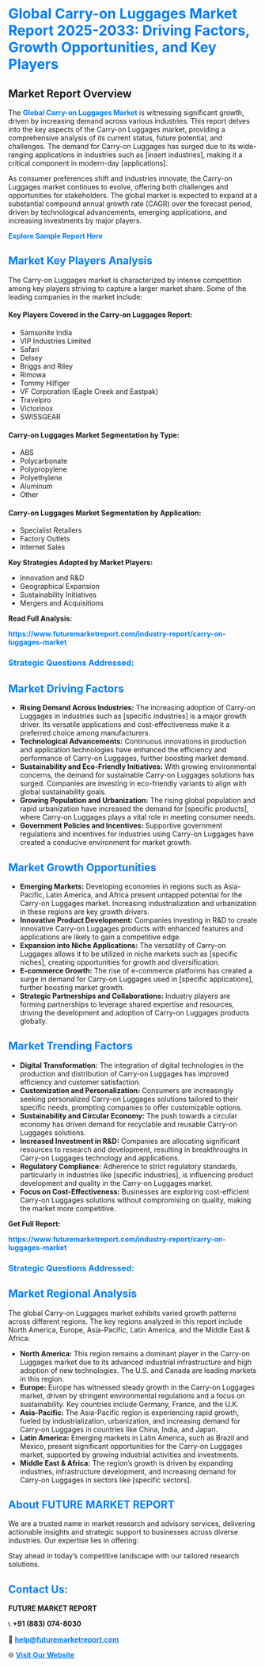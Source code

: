 <h1 style="color: #007BFF;">Global Carry-on Luggages Market Report 2025-2033: Driving Factors, Growth Opportunities, and Key Players</h1>

<section id="overview">
<h2>Market Report Overview</h2>
<p>The <a href="https://www.futuremarketreport.com/industry-report/carry-on-luggages-market" style="color: #007BFF; text-decoration: none;"><strong>Global Carry-on Luggages Market</strong></a> is witnessing significant growth, driven by increasing demand across various industries. This report delves into the key aspects of the Carry-on Luggages market, providing a comprehensive analysis of its current status, future potential, and challenges. The demand for Carry-on Luggages has surged due to its wide-ranging applications in industries such as [insert industries], making it a critical component in modern-day [applications].</p>
<p>As consumer preferences shift and industries innovate, the Carry-on Luggages market continues to evolve, offering both challenges and opportunities for stakeholders. The global market is expected to expand at a substantial compound annual growth rate (CAGR) over the forecast period, driven by technological advancements, emerging applications, and increasing investments by major players.</p>
</section>

<section id="overview">
<p><a href="https://www.futuremarketreport.com/request-sample/reportId=61790" style="color: #007BFF; text-decoration: none;"><strong>Explore Sample Report Here</strong></a></p>
</section>

<section id="key-players">
<h2 style="color: #007BFF;">Market Key Players Analysis</h2>
<p>The Carry-on Luggages market is characterized by intense competition among key players striving to capture a larger market share. Some of the leading companies in the market include:</p>
<h4>Key Players Covered in the Carry-on Luggages Report:</h4>
<ul><li>Samsonite India</li><li>VIP Industries Limited</li><li>Safari</li><li>Delsey</li><li>Briggs and Riley</li><li>Rimowa</li><li>Tommy Hilfiger</li><li>VF Corporation (Eagle Creek and Eastpak)</li><li>Travelpro</li><li>Victorinox</li><li>SWISSGEAR</li></ul>
<h4>Carry-on Luggages Market Segmentation by Type:</h4>
<ul><li>ABS</li><li>Polycarbonate</li><li>Polypropylene</li><li>Polyethylene</li><li>Aluminum</li><li>Other</li></ul>

<h4>Carry-on Luggages Market Segmentation by Application:</h4>
<ul><li>Specialist Retailers</li><li>Factory Outlets</li><li>Internet Sales</li></ul>
<p><strong>Key Strategies Adopted by Market Players:</strong></p>
<ul>
<li>Innovation and R&D</li>
<li>Geographical Expansion</li>
<li>Sustainability Initiatives</li>
<li>Mergers and Acquisitions</li>
</ul>
</section>

<section>
<p><strong>Read Full Analysis: </strong></p><a href="https://www.futuremarketreport.com/industry-report/carry-on-luggages-market" style="color: #007BFF; text-decoration: none;"><strong>https://www.futuremarketreport.com/industry-report/carry-on-luggages-market</strong></a>
<h3 style="color: #007BFF;">Strategic Questions Addressed:</h3>
</section>

<section id="driving-factors">
<h2 style="color: #007BFF;">Market Driving Factors</h2>
<ul>
<li><strong>Rising Demand Across Industries:</strong> The increasing adoption of Carry-on Luggages in industries such as [specific industries] is a major growth driver. Its versatile applications and cost-effectiveness make it a preferred choice among manufacturers.</li>
<li><strong>Technological Advancements:</strong> Continuous innovations in production and application technologies have enhanced the efficiency and performance of Carry-on Luggages, further boosting market demand.</li>
<li><strong>Sustainability and Eco-Friendly Initiatives:</strong> With growing environmental concerns, the demand for sustainable Carry-on Luggages solutions has surged. Companies are investing in eco-friendly variants to align with global sustainability goals.</li>
<li><strong>Growing Population and Urbanization:</strong> The rising global population and rapid urbanization have increased the demand for [specific products], where Carry-on Luggages plays a vital role in meeting consumer needs.</li>
<li><strong>Government Policies and Incentives:</strong> Supportive government regulations and incentives for industries using Carry-on Luggages have created a conducive environment for market growth.</li>
</ul>
</section>

<section id="growth-opportunities">
<h2 style="color: #007BFF;">Market Growth Opportunities</h2>
<ul>
<li><strong>Emerging Markets:</strong> Developing economies in regions such as Asia-Pacific, Latin America, and Africa present untapped potential for the Carry-on Luggages market. Increasing industrialization and urbanization in these regions are key growth drivers.</li>
<li><strong>Innovative Product Development:</strong> Companies investing in R&D to create innovative Carry-on Luggages products with enhanced features and applications are likely to gain a competitive edge.</li>
<li><strong>Expansion into Niche Applications:</strong> The versatility of Carry-on Luggages allows it to be utilized in niche markets such as [specific niches], creating opportunities for growth and diversification.</li>
<li><strong>E-commerce Growth:</strong> The rise of e-commerce platforms has created a surge in demand for Carry-on Luggages used in [specific applications], further boosting market growth.</li>
<li><strong>Strategic Partnerships and Collaborations:</strong> Industry players are forming partnerships to leverage shared expertise and resources, driving the development and adoption of Carry-on Luggages products globally.</li>
</ul>
</section>

<section id="trending-factors">
<h2 style="color: #007BFF;">Market Trending Factors</h2>
<ul>
<li><strong>Digital Transformation:</strong> The integration of digital technologies in the production and distribution of Carry-on Luggages has improved efficiency and customer satisfaction.</li>
<li><strong>Customization and Personalization:</strong> Consumers are increasingly seeking personalized Carry-on Luggages solutions tailored to their specific needs, prompting companies to offer customizable options.</li>
<li><strong>Sustainability and Circular Economy:</strong> The push towards a circular economy has driven demand for recyclable and reusable Carry-on Luggages solutions.</li>
<li><strong>Increased Investment in R&D:</strong> Companies are allocating significant resources to research and development, resulting in breakthroughs in Carry-on Luggages technology and applications.</li>
<li><strong>Regulatory Compliance:</strong> Adherence to strict regulatory standards, particularly in industries like [specific industries], is influencing product development and quality in the Carry-on Luggages market.</li>
<li><strong>Focus on Cost-Effectiveness:</strong> Businesses are exploring cost-efficient Carry-on Luggages solutions without compromising on quality, making the market more competitive.</li>
</ul>
</section>

<section>
<p><strong>Get Full Report: </strong></p><a href="https://www.futuremarketreport.com/industry-report/carry-on-luggages-market" style="color: #007BFF; text-decoration: none;"><strong>https://www.futuremarketreport.com/industry-report/carry-on-luggages-market</strong></a>
<h3 style="color: #007BFF;">Strategic Questions Addressed:</h3>
</section>


<section id="regional-analysis">
<h2 style="color: #007BFF;">Market Regional Analysis</h2>
<p>The global Carry-on Luggages market exhibits varied growth patterns across different regions. The key regions analyzed in this report include North America, Europe, Asia-Pacific, Latin America, and the Middle East & Africa:</p>
<ul>
<li><strong>North America:</strong> This region remains a dominant player in the Carry-on Luggages market due to its advanced industrial infrastructure and high adoption of new technologies. The U.S. and Canada are leading markets in this region.</li>
<li><strong>Europe:</strong> Europe has witnessed steady growth in the Carry-on Luggages market, driven by stringent environmental regulations and a focus on sustainability. Key countries include Germany, France, and the U.K.</li>
<li><strong>Asia-Pacific:</strong> The Asia-Pacific region is experiencing rapid growth, fueled by industrialization, urbanization, and increasing demand for Carry-on Luggages in countries like China, India, and Japan.</li>
<li><strong>Latin America:</strong> Emerging markets in Latin America, such as Brazil and Mexico, present significant opportunities for the Carry-on Luggages market, supported by growing industrial activities and investments.</li>
<li><strong>Middle East & Africa:</strong> The region’s growth is driven by expanding industries, infrastructure development, and increasing demand for Carry-on Luggages in sectors like [specific sectors].</li>
</ul>
</section>

<footer>
<h2 style="color: #007BFF;">About FUTURE MARKET REPORT</h2>
<p>We are a trusted name in market research and advisory services, delivering actionable insights and strategic support to businesses across diverse industries. Our expertise lies in offering:</p>

<p>Stay ahead in today’s competitive landscape with our tailored research solutions.</p>

<h2 style="color: #007BFF;">Contact Us:</h2>
<p><strong>FUTURE MARKET REPORT</strong></p>
<p>📞 <strong>+91 (883) 074-8030</strong></p>
<p>📧 <strong><a href="mailto:help@futuremarketreport.com" style="color: #007BFF;">help@futuremarketreport.com</a></strong></p>
<p>🌐 <strong><a href="https://www.futuremarketreport.com/" style="color: #007BFF;">Visit Our Website</a></strong></p>
</footer>